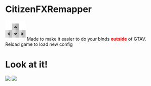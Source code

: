 # CitizenFXRemapper
<img src="https://github.com/Darahz/CitizenFXRemapper/blob/master/CitizenFXRemapper/keyboardImage.png?raw=true" height="64px">
Made to make it easier to do your binds <b style="color:red;">outside</b> of GTAV.</br>
Reload game to load new config

<h1>Look at it!</h1>
<img src="https://user-images.githubusercontent.com/35222814/157640120-3b36e270-122a-411f-a66e-ba060b8c1d2a.png" height="400px">

<img src="https://user-images.githubusercontent.com/35222814/157640610-e7536fd8-d0a4-41a0-b6ca-5ecaaae838b8.png" height="400px">

